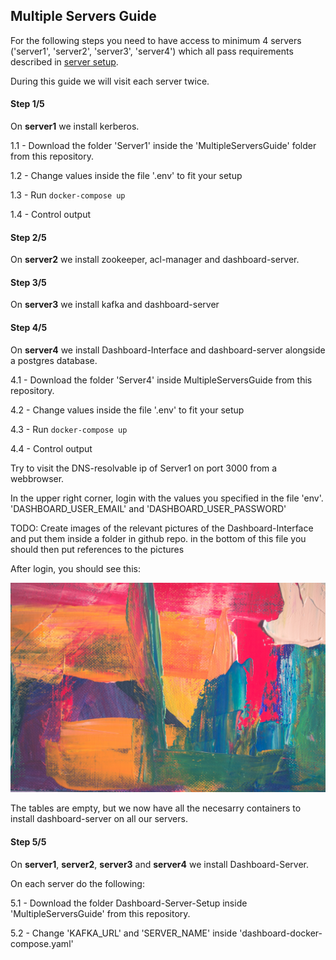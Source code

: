 ## Multiple Servers Guide
For the following steps you need to have access to minimum 4 servers ('server1', 'server2', 'server3', 'server4') which all pass requirements described in [server setup](../SERVERSETUP.md).

During this guide we will visit each server twice.

#### Step 1/5
On **server1** we install kerberos.

1.1 - Download the folder 'Server1' inside the 'MultipleServersGuide' folder from this repository.

1.2 - Change values inside the file '.env' to fit your setup

1.3 - Run `docker-compose up`

1.4 - Control output

#### Step 2/5
On **server2** we install zookeeper, acl-manager and dashboard-server.

#### Step 3/5
On **server3** we install kafka and dashboard-server

#### Step 4/5
On **server4** we install Dashboard-Interface and dashboard-server alongside a postgres database.

4.1 - Download the folder 'Server4' inside MultipleServersGuide from this repository.

4.2 - Change values inside the file '.env' to fit your setup

4.3 - Run `docker-compose up`

4.4 - Control output

Try to visit the DNS-resolvable ip of Server1 on port 3000 from a webbrowser.

In the upper right corner, login with the values you specified in the file 'env'. 'DASHBOARD_USER_EMAIL' and 'DASHBOARD_USER_PASSWORD'

TODO: Create images of the relevant pictures of the Dashboard-Interface and put them inside a folder in github repo. in the bottom of this file you should then put references to the pictures

After login, you should see this:

![interface homepage][interface-homepage]

The tables are empty, but we now have all the necesarry containers to install dashboard-server on all our servers.

#### Step 5/5
On **server1**, **server2**, **server3** and **server4** we install Dashboard-Server.

On each server do the following:

5.1 - Download the folder Dashboard-Server-Setup inside 'MultipleServersGuide' from this repository.

5.2 - Change 'KAFKA_URL' and 'SERVER_NAME' inside 'dashboard-docker-compose.yaml'




[interface-homepage]: ./Pictures/test.jpeg "Interface Homepage"
